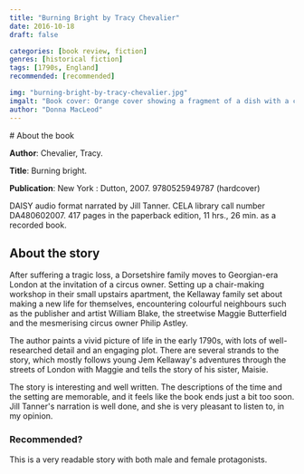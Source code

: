 ```yaml
---
title: "Burning Bright by Tracy Chevalier"
date: 2016-10-18
draft: false

categories: [book review, fiction]
genres: [historical fiction]
tags: [1790s, England]
recommended: [recommended]

img: "burning-bright-by-tracy-chevalier.jpg"
imgalt: "Book cover: Orange cover showing a fragment of a dish with a carving of a stylized horse."
author: "Donna MacLeod"
---
```


<nav aria-label="Top">
# About the book

**Author**: Chevalier, Tracy.

**Title**: Burning bright.

**Publication**: New York : Dutton, 2007. 9780525949787 (hardcover)

DAISY audio format narrated by Jill Tanner. CELA library call number DA480602007. 417 pages in the paperback edition, 11 hrs., 26 min. as a recorded book.

## About the story

After suffering a tragic loss, a Dorsetshire family moves to Georgian-era London at the invitation of a circus owner. Setting up a chair-making workshop in their small upstairs apartment, the Kellaway family set about making a new life for themselves, encountering colourful neighbours such as the publisher and artist William Blake, the streetwise Maggie Butterfield and the mesmerising circus owner Philip Astley.

The author paints a vivid picture of life in the early 1790s, with lots of well-researched detail and an engaging plot. There are several strands to the story, which mostly follows young Jem Kellaway's adventures through the streets of London with Maggie and tells the story of his sister, Maisie.

The story is interesting and well written. The descriptions of the time and the setting are memorable, and it feels like the book ends just a bit too soon. Jill Tanner's narration is well done, and she is very pleasant to listen to, in my opinion.

### Recommended?

This is a very readable story with both male and female protagonists.

